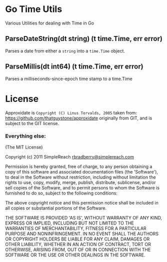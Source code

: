 Go Time Utils
==============

Various Utilities for dealing with Time in Go



## ParseDateString(dt string) (t time.Time, err error)

Parses a date from either a `string` into a `time.Time` object.

## ParseMillis(dt int64) (t time.Time, err error)
Parses a milliseconds-since-epoch time stamp to a time.Time


# License
Approxidate is `Copyright (C) Linus Torvalds, 2005` taken from: https://github.com/thatguystone/approxidate originally from GIT, and is subject to the GIT license.

### Everything else:

(The MIT License)

Copyright (c) 2011 SimpleReach <rbradberry@simplereach.com>

Permission is hereby granted, free of charge, to any person obtaining a copy of this software and associated documentation files (the 'Software'), to deal in the Software without restriction, including without limitation the rights to use, copy, modify, merge, publish, distribute, sublicense, and/or sell copies of the Software, and to permit persons to whom the Software is furnished to do so, subject to the following conditions:

The above copyright notice and this permission notice shall be included in all copies or substantial portions of the Software.

THE SOFTWARE IS PROVIDED 'AS IS', WITHOUT WARRANTY OF ANY KIND, EXPRESS OR IMPLIED, INCLUDING BUT NOT LIMITED TO THE WARRANTIES OF MERCHANTABILITY, FITNESS FOR A PARTICULAR PURPOSE AND NONINFRINGEMENT. IN NO EVENT SHALL THE AUTHORS OR COPYRIGHT HOLDERS BE LIABLE FOR ANY CLAIM, DAMAGES OR OTHER LIABILITY, WHETHER IN AN ACTION OF CONTRACT, TORT OR OTHERWISE, ARISING FROM, OUT OF OR IN CONNECTION WITH THE SOFTWARE OR THE USE OR OTHER DEALINGS IN THE SOFTWARE.